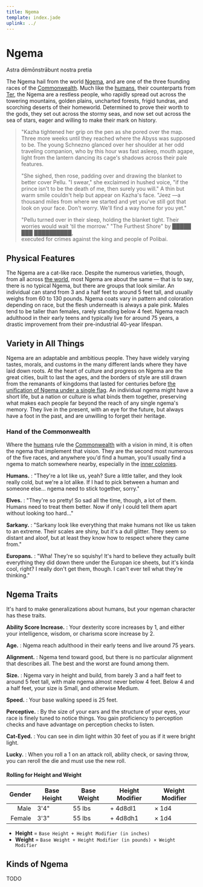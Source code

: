 ```yaml
---
title: Ngema
template: index.jade
uplink: ../
---
```


# Ngema
<!--{#top.center}-->
<div class="subtitle">Astra dēmōnstrābunt nostra pretia</div>

The Ngema hail from the world [Ngema][planet-ngema], and are one of the three founding races of the [Commonwealth]. Much like the [humans], their counterparts from [Ter], the Ngema are a restless people, who rapidly spread out across the towering mountains, golden plains, uncharted forests, frigid tundras, and scorching deserts of their homeworld. Determined to prove their worth to the gods, they set out across the stormy seas, and now set out across the sea of stars, eager and willing to make their mark on history.

> "Kazha tightened her grip on the pen as she pored over the map. Three more weeks until they reached where the Abyss was supposed to be. The young Schnezno glanced over her shoulder at her odd traveling companion, who by this hour was fast asleep, mouth agape, light from the lantern dancing its cage's shadows across their pale features.
> 
> "She sighed, then rose, padding over and drawing the blanket to better cover Pellu. "I swear," she exclaimed in hushed voice, "if the prince isn't to be the death of me, then surely you will." A thin but warm smile couldn't help but appear on Kazha's face. "Jeez &mdash;a thousand miles from where we started and yet you've still got that look on your face. Don't worry. We'll find a way home for you yet."
> 
> "Pellu turned over in their sleep, holding the blanket tight. Their worries would wait 'til the morrow."
> <span class="quote-author">"The Furthest Shore" by &#9608;&#9608;&#9608;&#9608;&#9608; &#9608;&#9608;&#9608; &#9608;&#9608;&#9608;&#9608;&#9608;&#9608;&#9608;&#9608;&#9608;&#9608;,<br/>executed for crimes against the king and people of Polibai.</span>

## Physical Features
The Ngema are a cat-like race. Despite the numerous varieties, though, from all across [the world][planet-ngema], most Ngema are about the same &mdash; that is to say, there is no typical Ngema, but there are groups that look similar. An individual can stand from 3 and a half feet to around 5 feet tall, and usually weighs from 60 to 130 pounds. Ngema coats vary in pattern and coloration depending on race, but the flesh underneath is always a pale pink. Males tend to be taller than females, rarely standing below 4 feet. Ngema reach adulthood in their early teens and typically live for around 75 years, a drastic improvement from their pre-industrial 40-year lifespan.

## Variety in All Things
Ngema are an adaptable and ambitious people. They have widely varying tastes, morals, and customs in the many different lands where they have laid down roots. At the heart of culture and progress on Ngema are the great cities, built to last the ages, and the borders of style are still drawn from the remanants of kingdoms that lasted for centuries before [the unification of Ngema under a single flag][timeline-unification]. An individual ngema might have a short life, but a nation or culture is what binds them together, preserving what makes each people far beyond the reach of any single ngema's memory. They live in the present, with an eye for the future, but always have a foot in the past, and are unwilling to forget their heritage.

### Hand of the Commonwealth
Where the [humans] rule the [Commonwealth] with a vision in mind, it is often the ngema that implement that vision. They are the second most numerous of the five races, and anywhere you'd find a human, you'll usually find a ngema to match somewhere nearby, especially in the [inner colonies].

**Humans.**
: "They're a lot like us, yeah? Sure a little taller, and they look really cold, but we're a lot alike. If I had to pick between a human and someone else... ngema need to stick together, sorry."

**Elves.**
: "They're so pretty! So sad all the time, though, a lot of them. Humans need to treat them better. Now if only I could tell them apart without looking too hard..."

**Sarkany.**
: "Sarkany look like everything that make humans not like us taken to an extreme. Their scales are shiny, but it's a dull glitter. They seem so distant and aloof, but at least they know how to respect where they came from."

**Europans.**
: "Wha! They're so squishy! It's hard to believe they actually built everything they did down there under the Europan ice sheets, but it's kinda cool, right? I really don't get them, though. I can't ever tell what they're thinking."

## Ngema Traits
It's hard to make generalizations about humans, but your ngeman character has these traits.

**Ability Score Increase.**
: Your dexterity score increases by 1, and either your intelligence, wisdom, or charisma score increase by 2.

**Age.**
: Ngema reach adulthood in their early teens and live around 75 years.

**Alignment.**
: Ngema tend toward good, but there is no particular alignment that describes all. The best and the worst are found among them.

**Size.**
: Ngema vary in height and build, from barely 3 and a half feet to around 5 feet tall, with male ngema almost never below 4 feet. Below 4 and a half feet, your size is Small, and otherwise Medium.

**Speed.**
: Your base walking speed is 25 feet.

**Perceptive.**
: By the size of your ears and the structure of your eyes, your race is finely tuned to notice things. You gain proficiency to perception checks and have advantage on perception checks to listen.

**Cat-Eyed.**
: You can see in dim light within 30 feet of you as if it were bright light.

**Lucky.**
: When you roll a 1 on an attack roll, ability check, or saving throw, you can reroll the die and must use the new roll.

#### Rolling for Height and Weight

| Gender | Base Height | Base Weight | Height Modifier | Weight Modifier |
|-------:|-------------|-------------|-----------------|-----------------|
| Male   | 3'4"        | 55 lbs      | + 4d8dl1        | &times; 1d4     |
| Female | 3'3"        | 55 lbs      | + 4d8dh1        | &times; 1d4     |
- **Height** = `Base Height + Height Modifier (in inches)`
- **Weight** = `Base Weight + Height Modifier (in pounds) × Weight Modifier`

## Kinds of Ngema
TODO

<!-- organization: links -->
[Commonwealth]: /star-sky/setting/factions/commonwealth/
[humans]: ../humans/
[inner colonies]: #TODO
[Ter]: /star-sky/setting/locations/aster/ter/
[timeline-unification]: #TODO
[planet-ngema]: /star-sky/setting/locations/aster/ngema/
